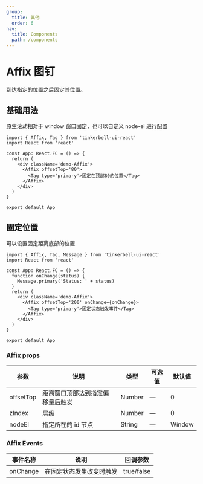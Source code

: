 ```yaml
---
group:
  title: 其他
  order: 6
nav:
  title: Components
  path: /components
---
```


# Affix 图钉

到达指定的位置之后固定其位置。

## 基础用法

原生滚动相对于 window 窗口固定，也可以自定义 node-el 进行配置

```tsx
import { Affix, Tag } from 'tinkerbell-ui-react'
import React from 'react'

const App: React.FC = () => {
  return (
    <div className='demo-Affix'>
      <Affix offsetTop='80'>
        <Tag type='primary'>固定在顶部80的位置</Tag>
      </Affix>
    </div>
  )
}

export default App
```

## 固定位置

可以设置固定距离底部的位置

```tsx
import { Affix, Tag, Message } from 'tinkerbell-ui-react'
import React from 'react'

const App: React.FC = () => {
  function onChange(status) {
    Message.primary('Status: ' + status)
  }
  return (
    <div className='demo-Affix'>
      <Affix offsetTop='200' onChange={onChange}>
        <Tag type='primary'>固定状态触发事件</Tag>
      </Affix>
    </div>
  )
}

export default App
```

### Affix props

| 参数      | 说明                             | 类型   | 可选值 | 默认值 |
| --------- | -------------------------------- | ------ | ------ | ------ |
| offsetTop | 距离窗口顶部达到指定偏移量后触发 | Number | —      | 0      |
| zIndex    | 层级                             | Number | —      | 0      |
| nodeEl    | 指定所在的 id 节点               | String | —      | Window |

### Affix Events

| 事件名称 | 说明                     | 回调参数   |
| -------- | ------------------------ | ---------- |
| onChange | 在固定状态发生改变时触发 | true/false |
